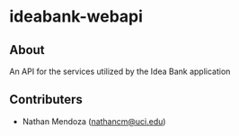 # ideabank-webapi

## About

An API for the services utilized by the Idea Bank application

## Contributers

- Nathan Mendoza (nathancm@uci.edu)
